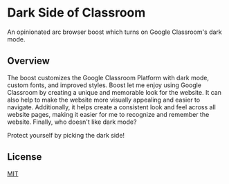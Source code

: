 # Dark Side of Classroom

An opinionated arc browser boost which turns on Google Classroom's dark mode. 

## Overview
The boost customizes the Google Classroom Platform with dark mode, custom fonts, and improved styles. Boost let me enjoy using Google Classroom by creating a unique and memorable look for the website. It can also help to make the website more visually appealing and easier to navigate. Additionally, it helps create a consistent look and feel across all website pages, making it easier for me to recognize and remember the website. Finally, who doesn't like dark mode?

Protect yourself by picking the dark side!

## License
[MIT](LICENSE)

